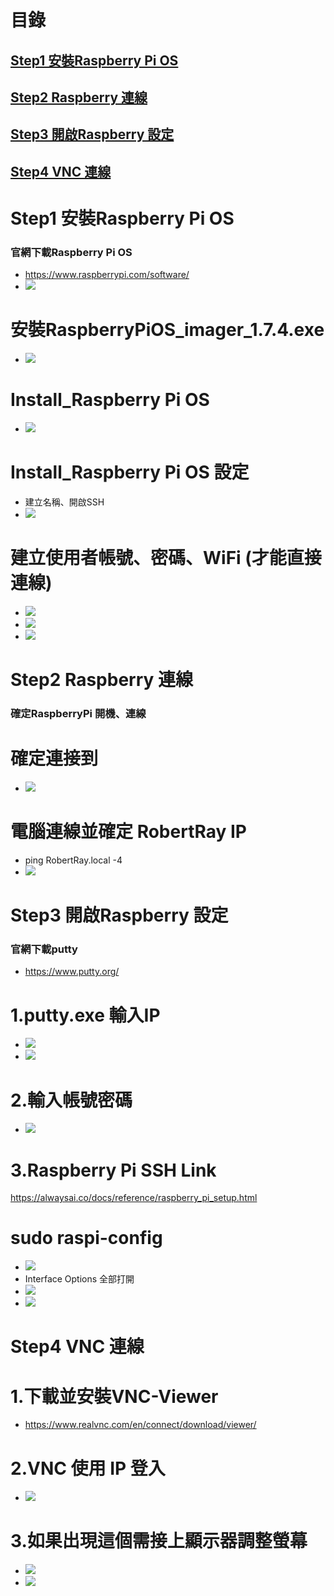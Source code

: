 
# 目錄
## [Step1 安裝Raspberry Pi OS](#Install_RaspberryPiOS)
## [Step2 Raspberry 連線](#Raspberry_Link)
## [Step3 開啟Raspberry 設定](#putty)
## [Step4 VNC 連線](#VNC_Link)



<a name="Install_RaspberryPiOS"></a>
# Step1 安裝Raspberry Pi OS

### 官網下載Raspberry Pi OS 
- https://www.raspberrypi.com/software/
- ![](./images/installRaspberryPi_1.PNG)

# 安裝RaspberryPiOS_imager_1.7.4.exe
- ![](./images/installRaspberryPi_2.PNG) 

# Install_Raspberry Pi OS
- ![](./images/installRaspberryPi_3.PNG) 

# Install_Raspberry Pi OS 設定
- 建立名稱、開啟SSH
- ![](./images/installRaspberryPi_4.PNG) 

# 建立使用者帳號、密碼、WiFi (才能直接連線)
- ![](./images/installRaspberryPi_5.PNG) 
- ![](./images/installRaspberryPi_6.PNG)
- ![](./images/installRaspberryPi_7.PNG)



<a name="Raspberry_Link"></a>
# Step2 Raspberry 連線

### 確定RaspberryPi 開機、連線
# 確定連接到
- ![](./images/RaspberryPi_Link1.PNG) 

# 電腦連線並確定 RobertRay IP
- ping RobertRay.local -4
- ![](./images/RaspberryPi_Link2.PNG) 


<a name="putty"></a>
# Step3 開啟Raspberry 設定

### 官網下載putty
- https://www.putty.org/

# 1.putty.exe 輸入IP
- ![](./images/putty_1.PNG)
- ![](./images/putty_2.PNG)

# 2.輸入帳號密碼
- ![](./images/putty_3.PNG)

# 3.Raspberry Pi SSH Link
https://alwaysai.co/docs/reference/raspberry_pi_setup.html
# sudo raspi-config
- ![](./images/putty_4.PNG)
- Interface Options 全部打開
- ![](./images/putty_5.PNG)
- ![](./images/putty_6.PNG)


<a name="VNC_Link"></a>
# Step4  VNC 連線
# 1.下載並安裝VNC-Viewer
- https://www.realvnc.com/en/connect/download/viewer/

# 2.VNC 使用 IP 登入
- ![](./images/VNC_1.PNG)


# 3.如果出現這個需接上顯示器調整螢幕
- ![](./images/VNC_2.PNG)
- ![](./images/VNC_3.PNG)



